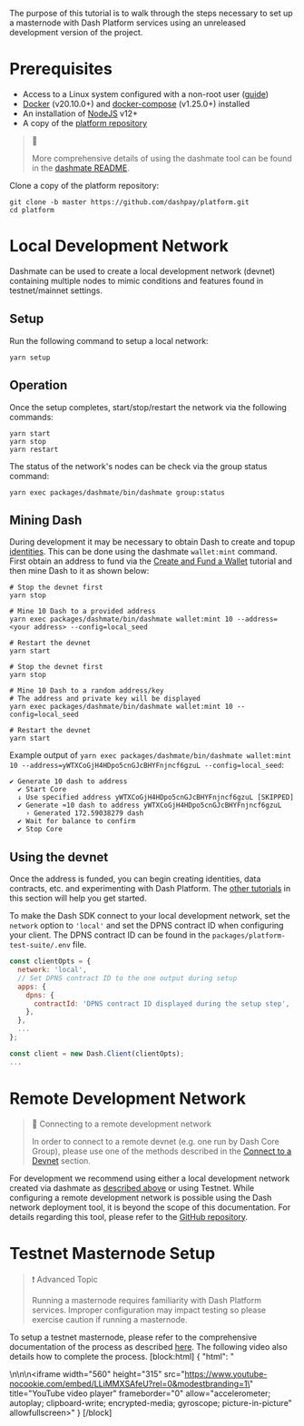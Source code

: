 The purpose of this tutorial is to walk through the steps necessary to set up a masternode with Dash Platform services using an unreleased development version of the project.

# Prerequisites
- Access to a Linux system configured with a non-root user ([guide](https://docs.dash.org/en/stable/masternodes/setup.html#set-up-your-vps))
- [Docker](https://docs.docker.com/install/linux/docker-ce/ubuntu/) (v20.10.0+) and [docker-compose](https://docs.docker.com/compose/install/) (v1.25.0+) installed
- An installation of [NodeJS](https://nodejs.org/en/download/) v12+
- A copy of the [platform repository](https://github.com/dashevo/platform/)

> 📘 
>
> More comprehensive details of using the dashmate tool can be found in the [dashmate README](https://github.com/dashevo/platform/tree/master/packages/dashmate).

Clone a copy of the platform repository:

```shell
git clone -b master https://github.com/dashpay/platform.git
cd platform
```

# Local Development Network

Dashmate can be used to create a local development network (devnet) containing multiple nodes to mimic conditions and features found in testnet/mainnet settings.

## Setup

Run the following command to setup a local network:

```shell
yarn setup
```

## Operation

Once the setup completes, start/stop/restart the network via the following commands:

```shell
yarn start
yarn stop
yarn restart
```

The status of the network's nodes can be check via the group status command:

```shell
yarn exec packages/dashmate/bin/dashmate group:status
```

## Mining Dash

During development it may be necessary to obtain Dash to create and topup [identities](docs/explanation-identity). This can be done using the dashmate `wallet:mint` command. First obtain an address to fund via the [Create and Fund a Wallet](doc:tutorial-create-and-fund-a-wallet) tutorial and then mine Dash to it as shown below:

```shell Mine to provided address
# Stop the devnet first
yarn stop

# Mine 10 Dash to a provided address
yarn exec packages/dashmate/bin/dashmate wallet:mint 10 --address=<your address> --config=local_seed

# Restart the devnet
yarn start
```
```shell Mine to new address
# Stop the devnet first
yarn stop

# Mine 10 Dash to a random address/key
# The address and private key will be displayed
yarn exec packages/dashmate/bin/dashmate wallet:mint 10 --config=local_seed

# Restart the devnet
yarn start
```
Example output of `yarn exec packages/dashmate/bin/dashmate wallet:mint 10 --address=yWTXCoGjH4HDpo5cnGJcBHYFnjncf6gzuL --config=local_seed`:

```text
✔ Generate 10 dash to address
  ✔ Start Core
  ↓ Use specified address yWTXCoGjH4HDpo5cnGJcBHYFnjncf6gzuL [SKIPPED]
  ✔ Generate ≈10 dash to address yWTXCoGjH4HDpo5cnGJcBHYFnjncf6gzuL
    › Generated 172.59038279 dash
  ✔ Wait for balance to confirm
  ✔ Stop Core
```

## Using the devnet

Once the address is funded, you can begin creating identities, data contracts, etc. and experimenting with Dash Platform. The [other tutorials](tutorials-introduction) in this section will help you get started.

To make the Dash SDK connect to your local development network, set the `network` option to `'local'` and set the DPNS contract ID when configuring your client. The DPNS contract ID can be found in the `packages/platform-test-suite/.env` file.

```js
const clientOpts = {
  network: 'local',
  // Set DPNS contract ID to the one output during setup
  apps: {
    dpns: {
      contractId: 'DPNS contract ID displayed during the setup step',
    },
  },
  ...
};

const client = new Dash.Client(clientOpts);
...
```

# Remote Development Network

> 📘 Connecting to a remote development network
>
> In order to connect to a remote devnet (e.g. one run by Dash Core Group), please use one of the methods described in the [Connect to a Devnet](tutorial-connecting-to-testnet#connect-to-a-devnet) section.

For development we recommend using either a local development network created via dashmate as [described above](#local-development-network) or using Testnet. While configuring a remote development network is possible using the Dash network deployment tool, it is beyond the scope of this documentation. For details regarding this tool, please refer to the [GitHub repository](https://github.com/dashevo/dash-network-deploy).


# Testnet Masternode Setup

>❗️ Advanced Topic
>
> Running a masternode requires familiarity with Dash Platform services. Improper configuration may impact testing so please exercise caution if running a masternode.

To setup a testnet masternode, please refer to the comprehensive documentation of the process as described [here](https://docs.dash.org/en/stable/masternodes/setup-testnet.html#dashmate-installation). The following video also details how to complete the process.
[block:html]
{
  "html": "<div></div>\n\n<style></style>\n<iframe width=\"560\" height=\"315\" src=\"https://www.youtube-nocookie.com/embed/LLiMMXSAfeU?rel=0&modestbranding=1\" title=\"YouTube video player\" frameborder=\"0\" allow=\"accelerometer; autoplay; clipboard-write; encrypted-media; gyroscope; picture-in-picture\" allowfullscreen></iframe>"
}
[/block]